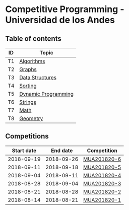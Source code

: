 # Competitive Programming - Universidad de los Andes


## Table of contents

 ID| Topic| 
--------|-------------------
T1| [Algorithms](Algorithms.md)
T2| [Graphs](Graphs.md)
T3| [Data Structures](DataStructures.md)
T4| [Sorting](Sorting.md)
T5| [Dynamic Programming](DynamicProgramming.md)
T6| [Strings](Strings.md)
T7| [Math](Math.md)
T8| [Geometry](Geometry.md)


## Competitions
Start date| End date | Competition 
--------|--------|--------------------
2018-09-19| 2018-09-26| [MUA201820-6](https://vjudge.net/contest/255372)
2018-09-11| 2018-09-18| [MUA201820-5](https://vjudge.net/contest/253117)
2018-09-04| 2018-09-11| [MUA201820-4](https://vjudge.net/contest/252160)
2018-08-28| 2018-09-04| [MUA201820-3](https://vjudge.net/contest/250684)
2018-08-21| 2018-08-28| [MUA201820-2](https://vjudge.net/contest/249061)
2018-08-14| 2018-08-21| [MUA201820-1](https://vjudge.net/contest/247072)






